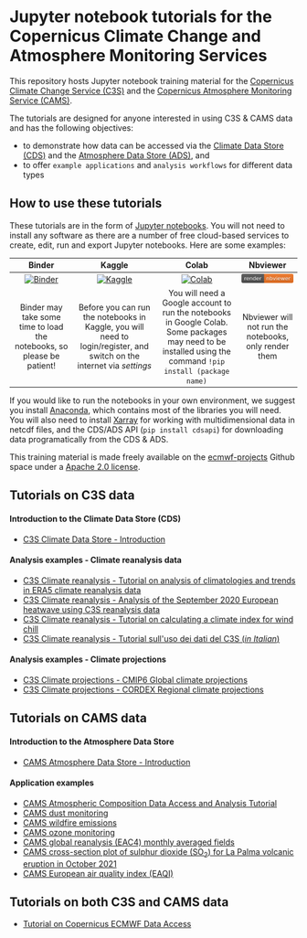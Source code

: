 # Jupyter notebook tutorials for the Copernicus Climate Change and Atmosphere Monitoring Services

This repository hosts Jupyter notebook training material for the [Copernicus Climate Change Service (C3S)](https://climate.copernicus.eu/) and the [Copernicus Atmosphere Monitoring Service (CAMS)](https://atmosphere.copernicus.eu/). 

The tutorials are designed for anyone interested in using C3S & CAMS data and has the following objectives:
* to demonstrate how data can be accessed via the [Climate Data Store (CDS)](https://cds.climate.copernicus.eu/cdsapp#!/home) and the [Atmosphere Data Store (ADS)](https://ads.atmosphere.copernicus.eu/#!/home), and
* to offer `example applications` and `analysis workflows` for different data types


## How to use these tutorials
These tutorials are in the form of [Jupyter notebooks](https://jupyter.org/). You will not need to install any software as there are a number of free cloud-based services to create, edit, run and export Jupyter notebooks. Here are some examples:

|Binder|Kaggle|Colab|Nbviewer|
|:-:|:-:|:-:|:-:|
|[![Binder](https://mybinder.org/badge.svg)](https://mybinder.org/)|[![Kaggle](https://kaggle.com/static/images/open-in-kaggle.svg)](https://www.kaggle.com/code)|[![Colab](https://colab.research.google.com/assets/colab-badge.svg)](https://colab.research.google.com/)|[![NBViewer](https://raw.githubusercontent.com/ecmwf-projects/copernicus-training/master/img/nbviewer_badge.svg)](https://nbviewer.org/)|
|Binder may take some time to load the notebooks, so please be patient!|Before you can run the notebooks in Kaggle, you will need to login/register, and switch on the internet via *settings*|You will need a Google account to run the notebooks in Google Colab. Some packages may need to be installed using the command `!pip install (package name)`|Nbviewer will not run the notebooks, only render them|

If you would like to run the notebooks in your own environment, we suggest you install [Anaconda](https://docs.anaconda.com/anaconda/install/), which contains most of the libraries you will need. You will also need to install [Xarray](http://xarray.pydata.org/en/stable/) for working with multidimensional data in netcdf files, and the CDS/ADS API (`pip install cdsapi`) for downloading data programatically from the CDS & ADS.

This training material is made freely available on the [ecmwf-projects](https://github.com/ecmwf-projects) Github space under a [Apache 2.0 license](./LICENSE).


## Tutorials on C3S data

#### Introduction to the Climate Data Store (CDS)
* [C3S Climate Data Store - Introduction](https://nbviewer.jupyter.org/github/ecmwf-projects/copernicus-training/blob/master/C3S_climate-data-store.ipynb)

#### Analysis examples - Climate reanalysis data
* [C3S Climate reanalysis - Tutorial on analysis of climatologies and trends in ERA5 climate reanalysis data](https://nbviewer.jupyter.org/github/ecmwf-projects/copernicus-training/blob/master/C3S_climatology.ipynb)
* [C3S Climate reanalysis - Analysis of the September 2020 European heatwave using C3S reanalysis data](https://nbviewer.jupyter.org/github/ecmwf-projects/copernicus-training/blob/master/C3S_heatwave-analysis.ipynb)
* [C3S Climate reanalysis - Tutorial on calculating a climate index for wind chill](https://nbviewer.jupyter.org/github/ecmwf-projects/copernicus-training/blob/master/C3S_climate-indices.ipynb)
* [C3S Climate reanalysis - Tutorial sull'uso dei dati del C3S (*in Italian*)](https://nbviewer.jupyter.org/github/ecmwf-projects/copernicus-training/blob/master/C3S_data-tutorial-italiano_2020-11.ipynb)

#### Analysis examples - Climate projections
* [C3S Climate projections - CMIP6 Global climate projections](https://nbviewer.jupyter.org/github/ecmwf-projects/copernicus-training/blob/master/C3S_CMIP6-climate-projections.ipynb)
* [C3S Climate projections - CORDEX Regional climate projections](https://nbviewer.jupyter.org/github/ecmwf-projects/copernicus-training/blob/master/C3S_CORDEX-regional-climate-projections.ipynb)


## Tutorials on CAMS data

#### Introduction to the Atmosphere Data Store
* [CAMS Atmosphere Data Store - Introduction](https://nbviewer.jupyter.org/github/ecmwf-projects/copernicus-training/blob/master/CAMS_atmosphere-data-store.ipynb)

#### Application examples
* [CAMS Atmospheric Composition Data Access and Analysis Tutorial](https://nbviewer.jupyter.org/github/ecmwf-projects/copernicus-training/blob/master/CAMS_atmospheric-composition.ipynb)
* [CAMS dust monitoring](https://nbviewer.jupyter.org/github/ecmwf-projects/copernicus-training/blob/master/CAMS_dust-monitoring.ipynb)
* [CAMS wildfire emissions](https://nbviewer.jupyter.org/github/ecmwf-projects/copernicus-training/blob/master/CAMS_fire-monitoring.ipynb)
* [CAMS ozone monitoring](https://nbviewer.jupyter.org/github/ecmwf-projects/copernicus-training/blob/master/CAMS_ozone.ipynb)
* [CAMS global reanalysis (EAC4) monthly averaged fields](https://nbviewer.jupyter.org/github/ecmwf-projects/copernicus-training/blob/master/CAMS_global-reanalysis.ipynb)
* [CAMS cross-section plot of sulphur dioxide (SO<sub>2</sub>) for La Palma volcanic eruption in October 2021](https://nbviewer.jupyter.org/github/ecmwf-projects/copernicus-training/blob/master/CAMS_vertical-cross-section-volcanic-eruption.ipynb)
* [CAMS European air quality index (EAQI)](https://nbviewer.jupyter.org/github/ecmwf-projects/copernicus-training/blob/master/CAMS_European-air-quality-index.ipynb)


## Tutorials on both C3S and CAMS data
* [Tutorial on Copernicus ECMWF Data Access](https://nbviewer.jupyter.org/github/ecmwf-projects/copernicus-training/blob/master/Copernicus-ECMWF-data-tutorial_2021-02.ipynb)
